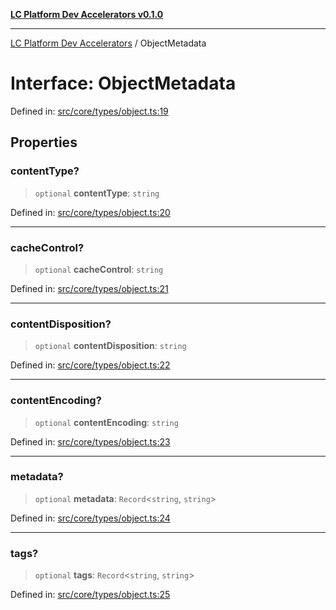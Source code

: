 [**LC Platform Dev Accelerators v0.1.0**](../README.md)

***

[LC Platform Dev Accelerators](../globals.md) / ObjectMetadata

# Interface: ObjectMetadata

Defined in: [src/core/types/object.ts:19](https://github.com/stainedhead/lc-platform-dev-accelerators/blob/12c3626979e745866113de19cb4bb33222f28139/src/core/types/object.ts#L19)

## Properties

### contentType?

> `optional` **contentType**: `string`

Defined in: [src/core/types/object.ts:20](https://github.com/stainedhead/lc-platform-dev-accelerators/blob/12c3626979e745866113de19cb4bb33222f28139/src/core/types/object.ts#L20)

***

### cacheControl?

> `optional` **cacheControl**: `string`

Defined in: [src/core/types/object.ts:21](https://github.com/stainedhead/lc-platform-dev-accelerators/blob/12c3626979e745866113de19cb4bb33222f28139/src/core/types/object.ts#L21)

***

### contentDisposition?

> `optional` **contentDisposition**: `string`

Defined in: [src/core/types/object.ts:22](https://github.com/stainedhead/lc-platform-dev-accelerators/blob/12c3626979e745866113de19cb4bb33222f28139/src/core/types/object.ts#L22)

***

### contentEncoding?

> `optional` **contentEncoding**: `string`

Defined in: [src/core/types/object.ts:23](https://github.com/stainedhead/lc-platform-dev-accelerators/blob/12c3626979e745866113de19cb4bb33222f28139/src/core/types/object.ts#L23)

***

### metadata?

> `optional` **metadata**: `Record`\<`string`, `string`\>

Defined in: [src/core/types/object.ts:24](https://github.com/stainedhead/lc-platform-dev-accelerators/blob/12c3626979e745866113de19cb4bb33222f28139/src/core/types/object.ts#L24)

***

### tags?

> `optional` **tags**: `Record`\<`string`, `string`\>

Defined in: [src/core/types/object.ts:25](https://github.com/stainedhead/lc-platform-dev-accelerators/blob/12c3626979e745866113de19cb4bb33222f28139/src/core/types/object.ts#L25)
